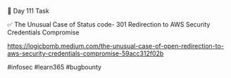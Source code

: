 🎯 Day 111 Task



✅ The Unusual Case of Status code- 301 Redirection to AWS Security Credentials Compromise


https://logicbomb.medium.com/the-unusual-case-of-open-redirection-to-aws-security-credentials-compromise-59acc312f02b



#infosec #learn365 #bugbounty
